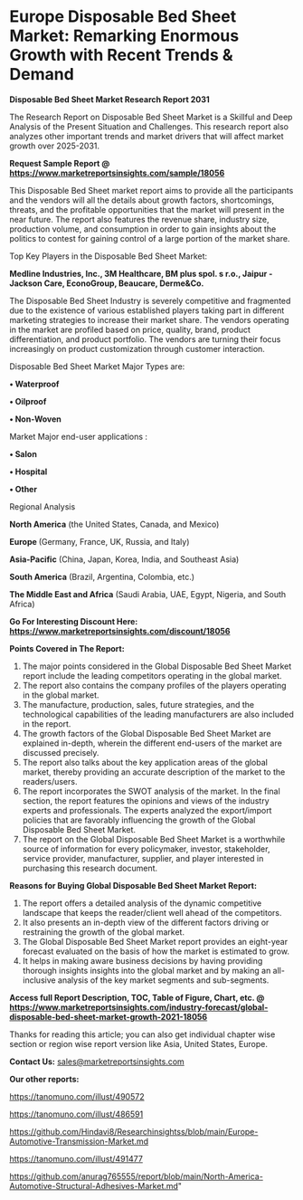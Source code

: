  # Europe Disposable Bed Sheet Market: Remarking Enormous Growth with Recent Trends & Demand

<strong>Disposable Bed Sheet Market Research Report 2031</strong>

The Research Report on Disposable Bed Sheet Market is a Skillful and Deep Analysis of the Present Situation and Challenges. This research report also analyzes other important trends and market drivers that will affect market growth over 2025-2031.

<strong>Request Sample Report @ <a href=https://www.marketreportsinsights.com/sample/18056>https://www.marketreportsinsights.com/sample/18056</a></strong>

This Disposable Bed Sheet market report aims to provide all the participants and the vendors will all the details about growth factors, shortcomings, threats, and the profitable opportunities that the market will present in the near future. The report also features the revenue share, industry size, production volume, and consumption in order to gain insights about the politics to contest for gaining control of a large portion of the market share.

Top Key Players in the Disposable Bed Sheet Market:

<strong>Medline Industries, Inc., 3M Healthcare, BM plus spol. s r.o., Jaipur - Jackson Care, EconoGroup, Beaucare, Derme&Co.</strong>

The Disposable Bed Sheet Industry is severely competitive and fragmented due to the existence of various established players taking part in different marketing strategies to increase their market share. The vendors operating in the market are profiled based on price, quality, brand, product differentiation, and product portfolio. The vendors are turning their focus increasingly on product customization through customer interaction.

Disposable Bed Sheet Market Major Types are:

<strong>• Waterproof

• Oilproof 

• Non-Woven</strong>

Market Major end-user applications :

<strong>• Salon

• Hospital

• Other</strong>

Regional Analysis

</u><strong><b>North America</b></strong> (the United States, Canada, and Mexico)

<strong><b>Europe </b></strong>(Germany, France, UK, Russia, and Italy)

<strong><b>Asia-Pacific</b></strong> (China, Japan, Korea, India, and Southeast Asia)

<strong><b>South America</b></strong> (Brazil, Argentina, Colombia, etc.)

<strong><b>The Middle East and Africa</b></strong> (Saudi Arabia, UAE, Egypt, Nigeria, and South Africa)

<strong>Go For Interesting Discount Here: <a href=https://www.marketreportsinsights.com/discount/18056>https://www.marketreportsinsights.com/discount/18056</a></strong>

<strong>Points Covered in The Report:</strong>
<ol>
  <li>The major points considered in the Global Disposable Bed Sheet Market report include the leading competitors operating in the global market.</li>
  <li>The report also contains the company profiles of the players operating in the global market.</li>
  <li>The manufacture, production, sales, future strategies, and the technological capabilities of the leading manufacturers are also included in the report.</li>
  <li>The growth factors of the Global Disposable Bed Sheet Market are explained in-depth, wherein the different end-users of the market are discussed precisely.</li>
  <li>The report also talks about the key application areas of the global market, thereby providing an accurate description of the market to the readers/users.</li>
  <li>The report incorporates the SWOT analysis of the market. In the final section, the report features the opinions and views of the industry experts and professionals. The experts analyzed the export/import policies that are favorably influencing the growth of the Global Disposable Bed Sheet Market.</li>
  <li>The report on the Global Disposable Bed Sheet Market is a worthwhile source of information for every policymaker, investor, stakeholder, service provider, manufacturer, supplier, and player interested in purchasing this research document.</li>
</ol>
<strong>Reasons for Buying Global Disposable Bed Sheet Market Report:</strong>

<ol>
  <li>The report offers a detailed analysis of the dynamic competitive landscape that keeps the reader/client well ahead of the competitors.</li>
  <li>It also presents an in-depth view of the different factors driving or restraining the growth of the global market.</li>
  <li>The Global Disposable Bed Sheet Market report provides an eight-year forecast evaluated on the basis of how the market is estimated to grow.</li>
  <li>It helps in making aware business decisions by having providing thorough insights insights into the global market and by making an all-inclusive analysis of the key market segments and sub-segments.</li>
</ol>
<strong>Access full Report Description, TOC, Table of Figure, Chart, etc. @ <a href=https://www.marketreportsinsights.com/industry-forecast/global-disposable-bed-sheet-market-growth-2021-18056>https://www.marketreportsinsights.com/industry-forecast/global-disposable-bed-sheet-market-growth-2021-18056</a></strong>


Thanks for reading this article; you can also get individual chapter wise section or region wise report version like Asia, United States, Europe.

<strong>Contact Us:</strong>
sales@marketreportsinsights.com

<strong>Our other reports:</strong>

<a href=https://tanomuno.com/illust/490572>https://tanomuno.com/illust/490572</a>

<a href=https://tanomuno.com/illust/486591>https://tanomuno.com/illust/486591</a>

<a href=https://github.com/Hindavi8/Researchinsightss/blob/main/Europe-Automotive-Transmission-Market.md>https://github.com/Hindavi8/Researchinsightss/blob/main/Europe-Automotive-Transmission-Market.md</a>

<a href=https://tanomuno.com/illust/491477>https://tanomuno.com/illust/491477</a>

<a href=https://github.com/anurag765555/report/blob/main/North-America-Automotive-Structural-Adhesives-Market.md>https://github.com/anurag765555/report/blob/main/North-America-Automotive-Structural-Adhesives-Market.md</a>"
